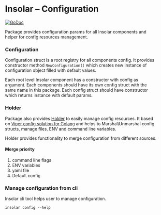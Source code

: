 Insolar – Configuration
===============

[![GoDoc](https://godoc.org/github.com/insolar/insolar/configuration?status.svg)](https://godoc.org/github.com/insolar/insolar/configuration)


Package provides configuration params for all Insolar components and helper for config resources management.

### Configuration

Configuration struct is a root registry for all components config.
It provides constructor method `NewConfiguration()` which creates new instance of configuration object filled with default values.

Each root level Insolar component has a constructor with config as argument.
Each components should have its own config struct with the same name in this package.
Each config struct should have constructor which returns instance with default params.

### Holder

Package also provides [Holder](https://godoc.org/github.com/insolar/insolar/configuration#Holder) to easily manage config resources. 
It based on [Viper config solution for Golang](https://github.com/spf13/viper) and helps to Marshal\Unmarshal config structs, manage files, ENV and command line variables.

Holder provides functionality to merge configuration from different sources.

#### Merge priority

1. command line flags
2. ENV variables
3. yaml file
4. Default config

### Manage configuration from cli

Insolar cli tool helps user to manage configuration.

```
insolar config --help
```